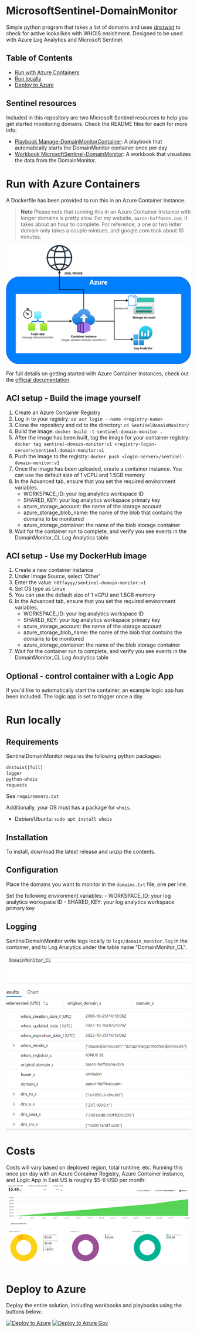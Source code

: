 # MicrosoftSentinel-DomainMonitor
Simple python program that takes a list of domains and uses [dnstwist](https://github.com/elceef/dnstwist) to check for active lookalikes with WHOIS enrichment. Designed to be used with Azure Log Analytics and Microsoft Sentinel.

## Table of Contents

* [Run with Azure Containers](#run-with-azure-containers)
* [Run locally](#run-locally)
* [Deploy to Azure](#deploy-to-azure)

## Sentinel resources
Included in this repository are two Microsoft Sentinel resources to help you get started monitoring domains. Check the README files for each for more info:
- [Playbook Manage-DomainMonitorContainer](./Playbooks/Manage-DomainMonitorContainer/): A playbook that automatically starts the DomainMonitor container once per day
- [Workbook MicrosoftSentinel-DomainMonitor](./Workbooks/MicrosoftSentinel-DomainMonitor/): A workbook that visualizes the data from the DomainMonitor.

# Run with Azure Containers
A Dockerfile has been provided to run this in an Azure Container Instance. 

> **Note**
> Please note that running this in an Azure Container Instance with longer domains is pretty slow. For my website, `aaron-hoffmann.com`, it takes about an hour to complete. For reference, a one or two letter domain only takes a couple mintues, and google.com took about 10 minutes.

![](./images/sentinel-domain-monitor.png)

For full details on getting started with Azure Container Instances, check out the [official documentation](https://learn.microsoft.com/azure/container-instances/container-instances-quickstart-portal).

## ACI setup - Build the image yourself
1. Create an Azure Container Registry
2. Log in to your registry: `az acr login --name <registry-name>`
3. Clone the repository and cd to the directory: `cd SentinelDomainMonitor/`
4. Build the image: `docker build -t sentinel-domain-monitor .`
5. After the image has been built, tag the image for your container registry: `docker tag sentinel-domain-monitor:v1 <registry-login-server>/sentinel-domain-monitor:v1`
6. Push the image to the registry: `docker push <login-server>/sentinel-domain-monitor:v1`
7. Once the image has been uploaded, create a container instance. You can use the default size of 1 vCPU and 1.5GB memory
8. In the Advanced tab, ensure that you set the required environment variables.
    - WORKSPACE_ID: your log analytics workspace ID
    - SHARED_KEY: your log analytics workspace primary key
    - azure_storage_account: the name of the storage account
    - azure_storage_blob_name: the name of the blob that contains the domains to be monitored
    - azure_storage_container: the name of the blob storage container
9. Wait for the container run to complete, and verify you see events in the DomainMonitor_CL Log Analytics table

## ACI setup - Use my DockerHub image
1. Create a new container instance
2. Under Image Source, select 'Other'
3. Enter the value: `h0ffayyy/sentinel-domain-monitor:v1`
4. Set OS type as Linux
5. You can use the default size of 1 vCPU and 1.5GB memory
6. In the Advanced tab, ensure that you set the required environment variables.
    - WORKSPACE_ID: your log analytics workspace ID
    - SHARED_KEY: your log analytics workspace primary key
    - azure_storage_account: the name of the storage account
    - azure_storage_blob_name: the name of the blob that contains the domains to be monitored
    - azure_storage_container: the name of the blob storage container
7. Wait for the container run to complete, and verify you see events in the DomainMonitor_CL Log Analytics table

## Optional - control container with a Logic App
If you'd like to automatically start the container, an example logic app has been included.
The logic app is set to trigger once a day.

# Run locally

## Requirements
SentinelDomainMonitor requires the following python packages:
```
dnstwist[full]
logger
python-whois
requests
```

See `requirements.txt`

Additionally, your OS must has a package for `whois`.

- Debian/Ubuntu: `sudo apt install whois`

## Installation
To install, download the latest release and unzip the contents.

## Configuration
Place the domains you want to monitor in the `domains.txt` file, one per line.

Set the following environment variables:
    - WORKSPACE_ID: your log analytics workspace ID
    - SHARED_KEY: your log analytics workspace primary key

## Logging
SentinelDomainMonitor write logs locally to `logs/domain_monitor.log` in the container, and to Log Analytics under the table name "DomainMonitor_CL".

![](./images/DomainMonitor_logs.png)

# Costs
Costs will vary based on deployed region, total runtime, etc. Running this once per day with an Azure Container Registry, Azure Container instance, and Logic App in East US is roughly $5-6 USD per month:
![](./images/DomainMonitor_cost.png)

# Deploy to Azure
Deploy the entire solution, including workbooks and playbooks using the buttons below:

[![Deploy to Azure](https://aka.ms/deploytoazurebutton)](https://portal.azure.com/#create/Microsoft.Template/uri/https%3A%2F%2Fraw.githubusercontent.com%2Fh0ffayyy%2FSentinelDomainMonitor%2Fmaster%2Fazuredeploy.json)
[![Deploy to Azure Gov](https://aka.ms/deploytoazuregovbutton)](https://portal.azure.us/#create/Microsoft.Template/uri/https%3A%2F%2Fraw.githubusercontent.com%2Fh0ffayyy%2FSentinelDomainMonitor%2Fmaster%2Fazuredeploy.json)